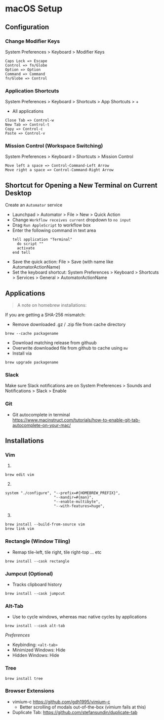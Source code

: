 # macOS Setup


## Configuration

### Change Modifier Keys

System Preferences > Keyboard > Modifier Keys

```
Caps Lock => Escape
Control => fn/Globe
Option => Option
Command => Command
fn/Globe => Control
```


### Application Shortcuts

System Preferences > Keyboard > Shortcuts > App Shortcuts > +


- All applications
```
Close Tab => Control-w
New Tab => Control-t
Copy => Control-c
Paste => Control-v
````
### Mission Control (Workspace Switching)

System Preferences > Keyboard > Shortcuts > Mission Control

```
Move left a space => Control-Command-Left Arrow
Move right a space => Control-Command-Right Arrow
```


## Shortcut for Opening a New Terminal on Current Desktop

Create an `Automator` service
  - Launchpad > Automator > File > New > Quick Action
  - Change `Workflow receives current` dropdown to `no input`
  - Drag `Run AppleScript` to workflow box
  - Enter the following command in text area
      ```
      tell application "Terminal"
        do script ""
        activate
      end tell
      ```
  - Save the quick action: File > Save (with name like  AutomatorActionName)
  - Set the keyboard shortcut: System Preferences > Keyboard > Shortcuts > Services > General > AutomatorActionName


## Applications

> A note on homebrew installations:
 
 If you are getting a SHA-256 mismatch:

 - Remove downloaded .gz / .zip file from cache directory
 ```
 brew --cache packagename
 ```
 - Download matching release from githuub
 - Overwrite downloaded file from github to cache using `mv`
 - Install via
 ```
 brew upgrade packagename
 ```


### Slack

Make sure Slack notifications are on
System Preferences > Sounds and Notifications > Slack > Enable


### Git

- Git autocomplete in terminal
https://www.macinstruct.com/tutorials/how-to-enable-git-tab-autocomplete-on-your-mac/


## Installations

### Vim 

1.
```
brew edit vim
```

2.
```
system "./configure", "--prefix=#{HOMEBREW_PREFIX}",
                      "--mandir=#{man}",
                      "--enable-multibyte",
                      "--with-features=huge",
```

3.
```
brew install --build-from-source vim
brew link vim
```


### Rectangle (Window Tiling) 
- Remap tile-left, tile right, tile right-top ... etc

```
brew install --cask rectangle
```

### Jumpcut (Optional)

- Tracks clipboard history

```
brew install --cask jumpcut
```

### Alt-Tab
- Use <alt-tab> to cycle windows, whereas mac native cycles by applications
```
brew install --cask alt-tab
```

*Preferences*

- Keybinding: `<alt-tab>`
- Minimized Windows: Hide
- Hidden Windows: Hide


### Tree
```
brew install tree
```


### Browser Extensions


- vimium-c https://github.com/gdh1995/vimium-c
    - Better scrolling of modals out-of-the-box (vimium fails at this)
- Duplicate Tab: https://github.com/stefansundin/duplicate-tab

